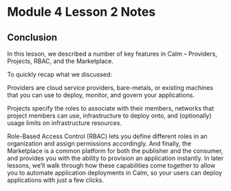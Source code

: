 # Module 4 Lesson 2 Notes

## Conclusion

In this lesson, we described a number of key features in Calm – Providers, Projects, RBAC, and the Marketplace.

To quickly recap what we discussed:

Providers are cloud service providers, bare-metals, or existing machines that you can use to deploy, monitor, and govern your applications.

Projects specify the roles to associate with their members, networks that project members can use, infrastructure to deploy onto, and (optionally) usage limits on infrastructure resources.

Role-Based Access Control (RBAC) lets you define different roles in an organization and assign permissions accordingly.
And finally, the Marketplace is a common platform for both the publisher and the consumer, and provides you with the ability to provision an application instantly.
In later lessons, we’ll walk through how these capabilities come together to allow you to automate application deployments in Calm, so your users can deploy applications with just a few clicks.
